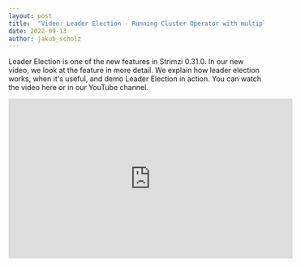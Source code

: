```yaml
---
layout: post
title:  "Video: Leader Election - Running Cluster Operator with multiple replicas"
date: 2022-09-13
author: jakub_scholz
---
```


Leader Election is one of the new features in Strimzi 0.31.0.
In our new video, we look at the feature in more detail.
We explain how leader election works, when it's useful, and demo Leader Election in action.
You can watch the video here or in our YouTube channel.

<!--more-->

<iframe width="560" height="315" src="https://www.youtube.com/embed/IuHyO-Bns88" frameborder="0" allow="accelerometer; autoplay; encrypted-media; gyroscope; picture-in-picture" allowfullscreen></iframe>
